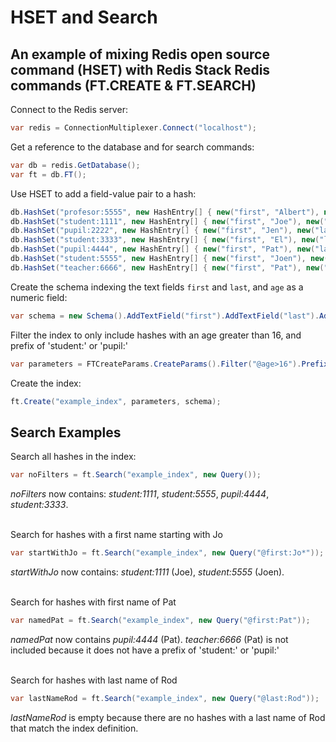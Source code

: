 # HSET and Search

## An example of mixing Redis open source command (HSET) with Redis Stack Redis commands (FT.CREATE & FT.SEARCH)

Connect to the Redis server:

```csharp
var redis = ConnectionMultiplexer.Connect("localhost");
```

Get a reference to the database and for search commands:

```csharp
var db = redis.GetDatabase();
var ft = db.FT();
```

Use HSET to add a field-value pair to a hash:

```csharp
db.HashSet("profesor:5555", new HashEntry[] { new("first", "Albert"), new("last", "Blue"), new("age", "55") });
db.HashSet("student:1111", new HashEntry[] { new("first", "Joe"), new("last", "Dod"), new("age", "18") });
db.HashSet("pupil:2222", new HashEntry[] { new("first", "Jen"), new("last", "Rod"), new("age", "14") });
db.HashSet("student:3333", new HashEntry[] { new("first", "El"), new("last", "Mark"), new("age", "17") });
db.HashSet("pupil:4444", new HashEntry[] { new("first", "Pat"), new("last", "Shu"), new("age", "21") });
db.HashSet("student:5555", new HashEntry[] { new("first", "Joen"), new("last", "Ko"), new("age", "20") });
db.HashSet("teacher:6666", new HashEntry[] { new("first", "Pat"), new("last", "Rod"), new("age", "20") });
```

Create the schema indexing the text fields ```first``` and ```last```, and ```age``` as a numeric field:

```csharp
var schema = new Schema().AddTextField("first").AddTextField("last").AddNumericField("age");
```

Filter the index to only include hashes with an age greater than 16, and prefix of 'student:' or 'pupil:'

```csharp
var parameters = FTCreateParams.CreateParams().Filter("@age>16").Prefix("student:", "pupil:");
```

Create the index:

```csharp
ft.Create("example_index", parameters, schema);
```

## Search Examples

Search all hashes in the index:

```csharp
var noFilters = ft.Search("example_index", new Query());
```

_noFilters_ now contains: _student:1111_, _student:5555_, _pupil:4444_, _student:3333_.<br /><br />

Search for hashes with a first name starting with Jo

```csharp
var startWithJo = ft.Search("example_index", new Query("@first:Jo*"));
```

_startWithJo_ now contains: _student:1111_ (Joe), _student:5555_ (Joen).<br /><br />

Search for hashes with first name of Pat

```csharp
var namedPat = ft.Search("example_index", new Query("@first:Pat"));
```

_namedPat_ now contains _pupil:4444_ (Pat). _teacher:6666_ (Pat) is not included because it does not have a prefix of 'student:' or 'pupil:'<br /><br />

Search for hashes with last name of Rod

```csharp
var lastNameRod = ft.Search("example_index", new Query("@last:Rod"));
```

_lastNameRod_ is empty because there are no hashes with a last name of Rod that match the index definition.
